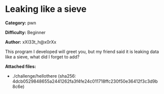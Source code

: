 # Leaking like a sieve

**Category:** pwn

**Difficulty:** Beginner

**Author:** xXl33t_h@x0rXx

This program I developed will greet you, but my friend said it is leaking data like a sieve, what did I forget to add?

**Attached files:**

- ./challenge/hellothere (sha256: 4dcb0529848655a2441262fa3f4fe24c011718ffc230f50e36412f3c3d9b8c6e)